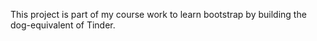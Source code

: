 This project is part of my course work to learn bootstrap by building the dog-equivalent of Tinder.
